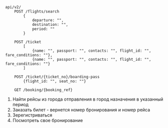```
api/v2/	
	POST /flights/search 
		{
			departure: "",
			destination: "",
			period: ""
		}
		
	POST /ticket
		[
			{name: "", passport: "", contacts: "", flight_id: "", fare_conditions: ""},
			{name: "", passport: "", contacts: "", flight_id: "", fare_conditions: ""}
		]
		
	POST /ticket/{ticket_no}/boarding-pass
		{flight_id: "", seat_no: ""}
	
	GET /booking/{booking_ref}
```
1. Найти рейсы из города отправления в город назначения в указанный период
2. Заказать билет - вернется номер бронирования и номер рейса
3. Зерегистриваться
4. Посмотреть свое бронирование

